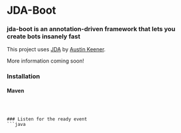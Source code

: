 # JDA-Boot
### jda-boot is an annotation-driven framework that lets you create bots insanely fast 

This project uses [JDA](https://github.com/DV8FromTheWorld/JDA) by [Austin Keener](https://github.com/DV8FromTheWorld/). 

More information coming soon!


### Installation

#### Maven

```xml



### Listen for the ready event
```java

```